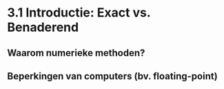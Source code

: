 # 3.1 Introductie: Exact vs. Benaderend
##   Waarom numerieke methoden?
##   Beperkingen van computers (bv. floating-point)